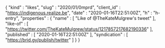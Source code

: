 {
  "kind" : "likes",
  "slug" : "2020/01/0mprd",
  "client_id" : "https://indigenous.realize.be",
  "date" : "2020-01-16T22:51:00Z",
  "h" : "h-entry",
  "properties" : {
    "name" : [ "Like of @TheKateMulgrew's tweet" ],
    "like-of" : [ "https://twitter.com/TheKateMulgrew/status/1217857217682190336" ],
    "published" : [ "2020-01-16T22:51:00Z" ],
    "syndication" : [ "https://brid.gy/publish/twitter" ]
  }
}
